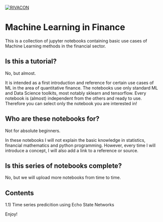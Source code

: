 [![RIVACON](https://img.shields.io/badge/powered%20by-RIVACON-lightgrey.svg)](https://www.rivacon.com/en/)

# Machine Learning in Finance

This is a collection of jupyter notebooks containing basic use cases of Machine Learning methods in the financial sector.


## Is this a tutorial?

No, but almost.

It is intended as a first introduction and reference for certain use cases of ML in the area of quantitative finance. The notebooks use only standard ML and Data Science toolkits, most notably sklearn and tensorflow.
Every notebook is (almost) independent from the others and ready to use. Therefore you can select only the notebook you are interested in!

## Who are these notebooks for?

Not for absolute beginners.

In these notebooks I will not explain the basic knowledge in statistics, financial mathematics and python programming.
However, every time I will introduce a concept, I will also add a link to a reference or source. 



## Is this series of notebooks complete?

No, but we will upload more notebooks from time to time.

## Contents
1.1) Time series predicition using Echo State Networks


Enjoy!
